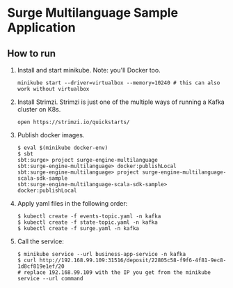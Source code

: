 Surge Multilanguage Sample Application
======================================

How to run
-----------

1. Install and start minikube. Note: you'll Docker too.
    ```
    minikube start --driver=virtualbox --memory=10240 # this can also work without virtualbox
    ```
2. Install Strimzi. Strimzi is just one of the multiple ways of running a Kafka cluster on K8s.
   ```
   open https://strimzi.io/quickstarts/
   ```


3. Publish docker images.
   ```
   $ eval $(minikube docker-env)
   $ sbt
   sbt:surge> project surge-engine-multilanguage
   sbt:surge-engine-multilanguage> docker:publishLocal
   sbt:surge-engine-multilanguage> project surge-engine-multilanguage-scala-sdk-sample
   sbt:surge-engine-multilanguage-scala-sdk-sample> docker:publishLocal 
   ``` 
   
4. Apply yaml files in the following order:
   ```
   $ kubectl create -f events-topic.yaml -n kafka
   $ kubectl create -f state-topic.yaml -n kafka
   $ kubectl create -f surge.yaml -n kafka 
   ```

5. Call the service:

   ```
   $ minikube service --url business-app-service -n kafka
   $ curl http://192.168.99.109:31516/deposit/22805c58-f9f6-4f81-9ec8-1d8cf819e1ef/20
   # replace 192.168.99.109 with the IP you get from the minikube service --url command 
   ```
   

